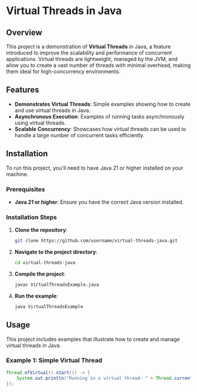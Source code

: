 # Virtual Threads in Java

## Overview

This project is a demonstration of **Virtual Threads** in Java, a feature introduced to improve the scalability and performance of concurrent applications. Virtual threads are lightweight, managed by the JVM, and allow you to create a vast number of threads with minimal overhead, making them ideal for high-concurrency environments.

## Features

- **Demonstrates Virtual Threads**: Simple examples showing how to create and use virtual threads in Java.
- **Asynchronous Execution**: Examples of running tasks asynchronously using virtual threads.
- **Scalable Concurrency**: Showcases how virtual threads can be used to handle a large number of concurrent tasks efficiently.

## Installation

To run this project, you'll need to have Java 21 or higher installed on your machine.

### Prerequisites

- **Java 21 or higher**: Ensure you have the correct Java version installed.
  
### Installation Steps

1. **Clone the repository**:
    ```bash
    git clone https://github.com/username/virtual-threads-java.git
    ```
2. **Navigate to the project directory**:
    ```bash
    cd virtual-threads-java
    ```
3. **Compile the project**:
    ```bash
    javac VirtualThreadsExample.java
    ```
4. **Run the example**:
    ```bash
    java VirtualThreadsExample
    ```

## Usage

This project includes examples that illustrate how to create and manage virtual threads in Java.

### Example 1: Simple Virtual Thread

```java
Thread.ofVirtual().start(() -> {
    System.out.println("Running in a virtual thread: " + Thread.currentThread().getName());
});
